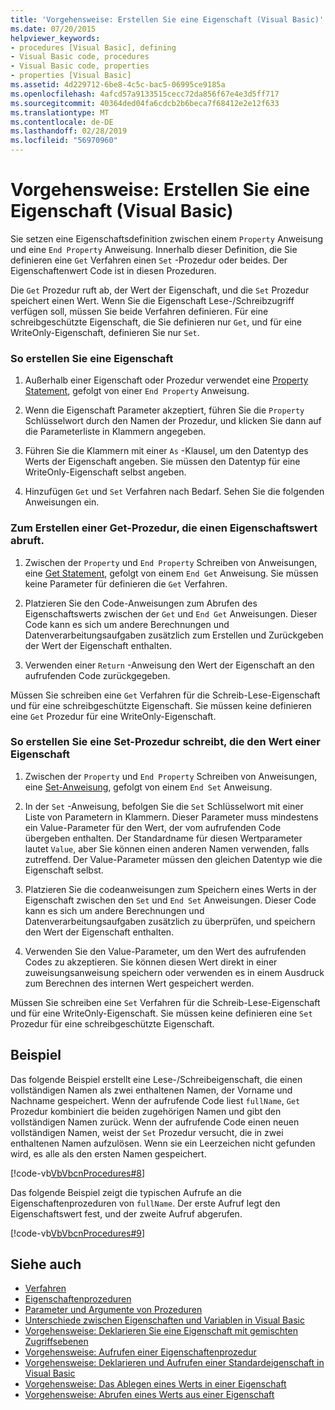 ```yaml
---
title: 'Vorgehensweise: Erstellen Sie eine Eigenschaft (Visual Basic)'
ms.date: 07/20/2015
helpviewer_keywords:
- procedures [Visual Basic], defining
- Visual Basic code, procedures
- Visual Basic code, properties
- properties [Visual Basic]
ms.assetid: 4d229712-6be8-4c5c-bac5-06995ce9185a
ms.openlocfilehash: 4afcd57a9133515cecc72da856f67e4e3d5ff717
ms.sourcegitcommit: 40364ded04fa6cdcb2b6beca7f68412e2e12f633
ms.translationtype: MT
ms.contentlocale: de-DE
ms.lasthandoff: 02/28/2019
ms.locfileid: "56970960"
---
```

# <a name="how-to-create-a-property-visual-basic"></a>Vorgehensweise: Erstellen Sie eine Eigenschaft (Visual Basic)
Sie setzen eine Eigenschaftsdefinition zwischen einem `Property` Anweisung und eine `End Property` Anweisung. Innerhalb dieser Definition, die Sie definieren eine `Get` Verfahren einen `Set` -Prozedur oder beides. Der Eigenschaftenwert Code ist in diesen Prozeduren.  
  
 Die `Get` Prozedur ruft ab, der Wert der Eigenschaft, und die `Set` Prozedur speichert einen Wert. Wenn Sie die Eigenschaft Lese-/Schreibzugriff verfügen soll, müssen Sie beide Verfahren definieren. Für eine schreibgeschützte Eigenschaft, die Sie definieren nur `Get`, und für eine WriteOnly-Eigenschaft, definieren Sie nur `Set`.  
  
### <a name="to-create-a-property"></a>So erstellen Sie eine Eigenschaft  
  
1.  Außerhalb einer Eigenschaft oder Prozedur verwendet eine [Property Statement](../../../../visual-basic/language-reference/statements/property-statement.md), gefolgt von einer `End Property` Anweisung.  
  
2.  Wenn die Eigenschaft Parameter akzeptiert, führen Sie die `Property` Schlüsselwort durch den Namen der Prozedur, und klicken Sie dann auf die Parameterliste in Klammern angegeben.  
  
3.  Führen Sie die Klammern mit einer `As` -Klausel, um den Datentyp des Werts der Eigenschaft angeben. Sie müssen den Datentyp für eine WriteOnly-Eigenschaft selbst angeben.  
  
4.  Hinzufügen `Get` und `Set` Verfahren nach Bedarf. Sehen Sie die folgenden Anweisungen ein.  
  
### <a name="to-create-a-get-procedure-that-retrieves-a-property-value"></a>Zum Erstellen einer Get-Prozedur, die einen Eigenschaftswert abruft.  
  
1.  Zwischen der `Property` und `End Property` Schreiben von Anweisungen, eine [Get Statement](../../../../visual-basic/language-reference/statements/get-statement.md), gefolgt von einem `End Get` Anweisung. Sie müssen keine Parameter für definieren die `Get` Verfahren.  
  
2.  Platzieren Sie den Code-Anweisungen zum Abrufen des Eigenschaftswerts zwischen der `Get` und `End Get` Anweisungen. Dieser Code kann es sich um andere Berechnungen und Datenverarbeitungsaufgaben zusätzlich zum Erstellen und Zurückgeben der Wert der Eigenschaft enthalten.  
  
3.  Verwenden einer `Return` -Anweisung den Wert der Eigenschaft an den aufrufenden Code zurückgegeben.  
  
 Müssen Sie schreiben eine `Get` Verfahren für die Schreib-Lese-Eigenschaft und für eine schreibgeschützte Eigenschaft. Sie müssen keine definieren eine `Get` Prozedur für eine WriteOnly-Eigenschaft.  
  
### <a name="to-create-a-set-procedure-that-writes-a-propertys-value"></a>So erstellen Sie eine Set-Prozedur schreibt, die den Wert einer Eigenschaft  
  
1.  Zwischen der `Property` und `End Property` Schreiben von Anweisungen, eine [Set-Anweisung](../../../../visual-basic/language-reference/statements/set-statement.md), gefolgt von einem `End Set` Anweisung.  
  
2.  In der `Set` -Anweisung, befolgen Sie die `Set` Schlüsselwort mit einer Liste von Parametern in Klammern. Dieser Parameter muss mindestens ein Value-Parameter für den Wert, der vom aufrufenden Code übergeben enthalten. Der Standardname für diesen Wertparameter lautet `Value`, aber Sie können einen anderen Namen verwenden, falls zutreffend. Der Value-Parameter müssen den gleichen Datentyp wie die Eigenschaft selbst.  
  
3.  Platzieren Sie die codeanweisungen zum Speichern eines Werts in der Eigenschaft zwischen den `Set` und `End Set` Anweisungen. Dieser Code kann es sich um andere Berechnungen und Datenverarbeitungsaufgaben zusätzlich zu überprüfen, und speichern den Wert der Eigenschaft enthalten.  
  
4.  Verwenden Sie den Value-Parameter, um den Wert des aufrufenden Codes zu akzeptieren. Sie können diesen Wert direkt in einer zuweisungsanweisung speichern oder verwenden es in einem Ausdruck zum Berechnen des internen Wert gespeichert werden.  
  
 Müssen Sie schreiben eine `Set` Verfahren für die Schreib-Lese-Eigenschaft und für eine WriteOnly-Eigenschaft. Sie müssen keine definieren eine `Set` Prozedur für eine schreibgeschützte Eigenschaft.  
  
## <a name="example"></a>Beispiel  
 Das folgende Beispiel erstellt eine Lese-/Schreibeigenschaft, die einen vollständigen Namen als zwei enthaltenen Namen, der Vorname und Nachname gespeichert. Wenn der aufrufende Code liest `fullName`, `Get` Prozedur kombiniert die beiden zugehörigen Namen und gibt den vollständigen Namen zurück. Wenn der aufrufende Code einen neuen vollständigen Namen, weist der `Set` Prozedur versucht, die in zwei enthaltenen Namen aufzulösen. Wenn sie ein Leerzeichen nicht gefunden wird, es alle als den ersten Namen gespeichert.  
  
 [!code-vb[VbVbcnProcedures#8](~/samples/snippets/visualbasic/VS_Snippets_VBCSharp/VbVbcnProcedures/VB/Class1.vb#8)]  
  
 Das folgende Beispiel zeigt die typischen Aufrufe an die Eigenschaftenprozeduren von `fullName`. Der erste Aufruf legt den Eigenschaftswert fest, und der zweite Aufruf abgerufen.  
  
 [!code-vb[VbVbcnProcedures#9](~/samples/snippets/visualbasic/VS_Snippets_VBCSharp/VbVbcnProcedures/VB/Class1.vb#9)]  
  
## <a name="see-also"></a>Siehe auch
- [Verfahren](./index.md)
- [Eigenschaftenprozeduren](./property-procedures.md)
- [Parameter und Argumente von Prozeduren](./procedure-parameters-and-arguments.md)
- [Unterschiede zwischen Eigenschaften und Variablen in Visual Basic](./differences-between-properties-and-variables.md)
- [Vorgehensweise: Deklarieren Sie eine Eigenschaft mit gemischten Zugriffsebenen](./how-to-declare-a-property-with-mixed-access-levels.md)
- [Vorgehensweise: Aufrufen einer Eigenschaftenprozedur](./how-to-call-a-property-procedure.md)
- [Vorgehensweise: Deklarieren und Aufrufen einer Standardeigenschaft in Visual Basic](./how-to-declare-and-call-a-default-property.md)
- [Vorgehensweise: Das Ablegen eines Werts in einer Eigenschaft](./how-to-put-a-value-in-a-property.md)
- [Vorgehensweise: Abrufen eines Werts aus einer Eigenschaft](./how-to-get-a-value-from-a-property.md)
